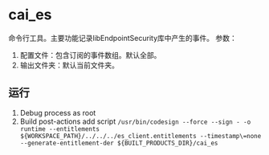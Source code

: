 # cai_es

命令行工具。主要功能记录libEndpointSecurity库中产生的事件。
参数：
1. 配置文件：包含订阅的事件数组。默认全部。
2. 输出文件夹：默认当前文件夹。

## 运行
1. Debug process as root
2. Build post-actions add script
`/usr/bin/codesign --force --sign - -o runtime --entitlements ${WORKSPACE_PATH}/../../../es_client.entitlements --timestamp\=none --generate-entitlement-der ${BUILT_PRODUCTS_DIR}/cai_es `
